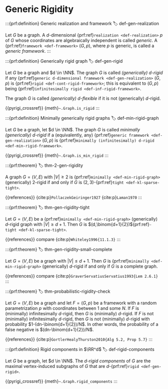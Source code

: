 # Generic Rigidity

:::{prf:definition} Generic realization and framework
:label: def-gen-realization

Let $G$ be a graph. A $d$-dimensional {prf:ref}`realization <def-realization>` $p$ of $G$ whose coordinates are algebraically independent is called _generic_.
A {prf:ref}`framework <def-framework>` $(G, p)$, where $p$ is generic, is called a _generic framework_.
:::

:::{prf:definition} Generically rigid graph
:label: def-gen-rigid

Let $G$ be a graph and $d \in \NN$.
The graph $G$ is called _(generically) $d$-rigid_ if any
{prf:ref}`generic d-dimensional framework <def-gen-realization>` $(G, p)$ is
{prf:ref}`rigid <def-cont-rigid-framework>`;
this is equivalent to $(G, p)$ being {prf:ref}`infinitesimally rigid <def-inf-rigid-framework>`.

The graph $G$ is called _(generically) $d$-flexible_ if it is not (generically) $d$-rigid.

{{pyrigi_crossref}} {meth}`~.Graph.is_rigid`
:::



:::{prf:definition} Minimally generically rigid graphs
:label: def-min-rigid-graph

Let $G$ be a graph, let $d \in \NN$.
The graph $G$ is called _minimally (generically) $d$-rigid_ if a (equivalently, any) {prf:ref}`generic framework <def-gen-realization>` $(G, p)$ is {prf:ref}`minimally (infinitesimally) d-rigid <def-min-rigid-framework>`.

{{pyrigi_crossref}} {meth}`~.Graph.is_min_rigid`
:::


:::{prf:theorem}
:label: thm-2-gen-rigidity

A graph $G = (V, E)$ with $|V|\geq 2$ is {prf:ref}`minimally <def-min-rigid-graph>` (generically) $2$-rigid if and only if $G$ is $(2,3)$-{prf:ref}`tight <def-kl-sparse-tight>`.

{{references}} {cite:p}`PollaczekGeiringer1927`
{cite:p}`Laman1970`
:::

:::{prf:theorem}
:label: thm-gen-rigidity-tight

Let $G = (V, E)$ be a {prf:ref}`minimally <def-min-rigid-graph>` (generically) $d$-rigid graph with $|V|\geq d+1$. Then $G$ is $(d,\binom{d+1}{2})${prf:ref}`-tight <def-kl-sparse-tight>`.

{{references}} compare {cite:p}`Whiteley1996{11.1.3}`
:::

:::{prf:theorem}
:label: thm-gen-rigidity-small-complete

Let $G = (V, E)$ be a graph with $|V|\leq d+1$. Then $G$ is {prf:ref}`minimally <def-min-rigid-graph>` (generically) $d$-rigid if and only if $G$ is a complete graph.

{{references}} compare {cite:p}`GraverServatiusServatius1993{Lem 2.6.1}`
:::

:::{prf:theorem}
:label: thm-probabilistic-rigidity-check

Let $G = (V, E)$ be a graph and let $F=(G,p)$ be a framework with a random parametrization $p$ with coordinates between 1 and some $N$.
If $F$ is (minimally) infinitesimally $d$-rigid, then $G$ is (minimally) $d$-rigid.
If $F$ is not (minimally) infinitesimally $d$-rigid, then $G$ is not (minimally) $d$-rigid with probability $1-(dn-\binom{d+1}{2})/N$.
In other words, the probability of a false negative is $(dn-\binom{d+1}{2})/N$.

{{references}} {cite:p}`GortlerHealyThurston2010{Alg 5.2, Prop 5.7}`
:::

:::{prf:definition} Rigid components in $\RR^d$
:label: def-rigid-components

Let $G$ be a graph, let $d \in \NN$.
The _d-rigid components_ of $G$ are the maximal vertex-induced subgraphs 
of $G$ that are $d$-{prf:ref}`rigid <def-gen-rigid>`.

{{pyrigi_crossref}} {meth}`~.Graph.rigid_components`
:::
